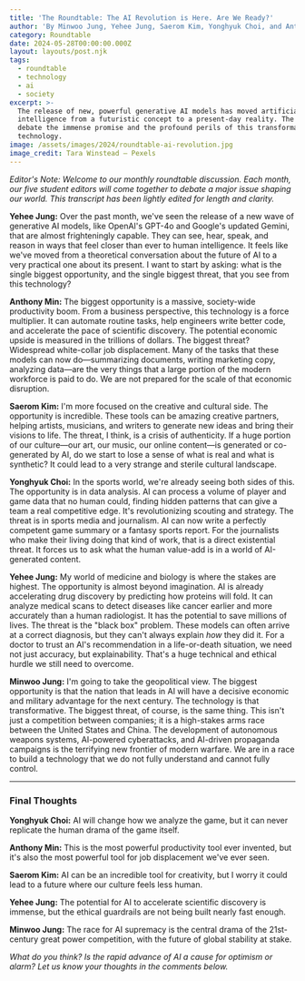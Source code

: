 ```yaml
---
title: 'The Roundtable: The AI Revolution is Here. Are We Ready?'
author: 'By Minwoo Jung, Yehee Jung, Saerom Kim, Yonghyuk Choi, and Anthony Min'
category: Roundtable
date: 2024-05-28T00:00:00.000Z
layout: layouts/post.njk
tags:
  - roundtable
  - technology
  - ai
  - society
excerpt: >-
  The release of new, powerful generative AI models has moved artificial
  intelligence from a futuristic concept to a present-day reality. The editors
  debate the immense promise and the profound perils of this transformative
  technology.
image: /assets/images/2024/roundtable-ai-revolution.jpg
image_credit: Tara Winstead — Pexels
---
```


*Editor's Note: Welcome to our monthly roundtable discussion. Each month, our five student editors will come together to debate a major issue shaping our world. This transcript has been lightly edited for length and clarity.*

**Yehee Jung:** Over the past month, we've seen the release of a new wave of generative AI models, like OpenAI's GPT-4o and Google's updated Gemini, that are almost frighteningly capable. They can see, hear, speak, and reason in ways that feel closer than ever to human intelligence. It feels like we've moved from a theoretical conversation about the future of AI to a very practical one about its present. I want to start by asking: what is the single biggest opportunity, and the single biggest threat, that you see from this technology?

**Anthony Min:** The biggest opportunity is a massive, society-wide productivity boom. From a business perspective, this technology is a force multiplier. It can automate routine tasks, help engineers write better code, and accelerate the pace of scientific discovery. The potential economic upside is measured in the trillions of dollars. The biggest threat? Widespread white-collar job displacement. Many of the tasks that these models can now do—summarizing documents, writing marketing copy, analyzing data—are the very things that a large portion of the modern workforce is paid to do. We are not prepared for the scale of that economic disruption.

**Saerom Kim:** I'm more focused on the creative and cultural side. The opportunity is incredible. These tools can be amazing creative partners, helping artists, musicians, and writers to generate new ideas and bring their visions to life. The threat, I think, is a crisis of authenticity. If a huge portion of our culture—our art, our music, our online content—is generated or co-generated by AI, do we start to lose a sense of what is real and what is synthetic? It could lead to a very strange and sterile cultural landscape.

**Yonghyuk Choi:** In the sports world, we're already seeing both sides of this. The opportunity is in data analysis. AI can process a volume of player and game data that no human could, finding hidden patterns that can give a team a real competitive edge. It's revolutionizing scouting and strategy. The threat is in sports media and journalism. AI can now write a perfectly competent game summary or a fantasy sports report. For the journalists who make their living doing that kind of work, that is a direct existential threat. It forces us to ask what the human value-add is in a world of AI-generated content.

**Yehee Jung:** My world of medicine and biology is where the stakes are highest. The opportunity is almost beyond imagination. AI is already accelerating drug discovery by predicting how proteins will fold. It can analyze medical scans to detect diseases like cancer earlier and more accurately than a human radiologist. It has the potential to save millions of lives. The threat is the "black box" problem. These models can often arrive at a correct diagnosis, but they can't always explain *how* they did it. For a doctor to trust an AI's recommendation in a life-or-death situation, we need not just accuracy, but explainability. That's a huge technical and ethical hurdle we still need to overcome.

**Minwoo Jung:** I'm going to take the geopolitical view. The biggest opportunity is that the nation that leads in AI will have a decisive economic and military advantage for the next century. The technology is that transformative. The biggest threat, of course, is the same thing. This isn't just a competition between companies; it is a high-stakes arms race between the United States and China. The development of autonomous weapons systems, AI-powered cyberattacks, and AI-driven propaganda campaigns is the terrifying new frontier of modern warfare. We are in a race to build a technology that we do not fully understand and cannot fully control.

---
### Final Thoughts

**Yonghyuk Choi:** AI will change how we analyze the game, but it can never replicate the human drama of the game itself.

**Anthony Min:** This is the most powerful productivity tool ever invented, but it's also the most powerful tool for job displacement we've ever seen.

**Saerom Kim:** AI can be an incredible tool for creativity, but I worry it could lead to a future where our culture feels less human.

**Yehee Jung:** The potential for AI to accelerate scientific discovery is immense, but the ethical guardrails are not being built nearly fast enough.

**Minwoo Jung:** The race for AI supremacy is the central drama of the 21st-century great power competition, with the future of global stability at stake.

*What do you think? Is the rapid advance of AI a cause for optimism or alarm? Let us know your thoughts in the comments below.*
